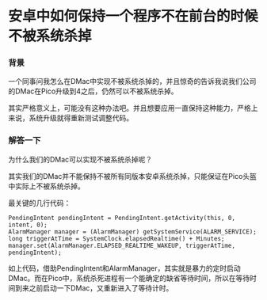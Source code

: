 # 安卓中如何保持一个程序不在前台的时候不被系统杀掉

### 背景
一个同事问我怎么在DMac中实现不被系统杀掉的，并且惊奇的告诉我说我们公司的DMac在Pico升级到4之后，仍然可以不被系统杀掉。

其实严格意义上，可能没有这种办法吧。并且想要应用一直保持这种能力，严格上来说，系统升级就得重新测试调整代码。

### 解答一下

为什么我们的DMac可以实现不被系统杀掉呢？  

其实我们的DMac并不能保持不被所有同版本安卓系统杀掉，只能保证在Pico头盔中实际上不被系统杀掉。

最关键的几行代码：

```
PendingIntent pendingIntent = PendingIntent.getActivity(this, 0, intent, 0);
AlarmManager manager = (AlarmManager) getSystemService(ALARM_SERVICE);
long triggerAtTime = SystemClock.elapsedRealtime() + Minutes;
manager.set(AlarmManager.ELAPSED_REALTIME_WAKEUP, triggerAtTime, pendingIntent);
```

如上代码，借助PendingIntent和AlarmManager，其实就是暴力的定时启动DMac。而在Pico中，系统杀死进程有一个能确定的缺省等待时间，所以在等待时间到来之前启动一下DMac，又重新进入了等待计时。
